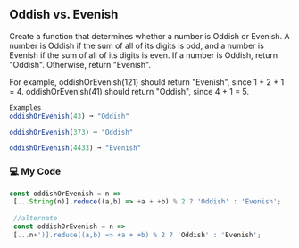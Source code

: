 ## Oddish vs. Evenish

Create a function that determines whether a number is Oddish or Evenish. A number is Oddish if the sum of all of its digits is odd, and a number is Evenish if the sum of all of its digits is even. If a number is Oddish, return "Oddish". Otherwise, return "Evenish".

For example, oddishOrEvenish(121) should return "Evenish", since 1 + 2 + 1 = 4. oddishOrEvenish(41) should return "Oddish", since 4 + 1 = 5.
```js
Examples
oddishOrEvenish(43) ➞ "Oddish"

oddishOrEvenish(373) ➞ "Oddish"

oddishOrEvenish(4433) ➞ "Evenish"
```
### :computer: My Code
```js
const oddishOrEvenish = n =>
 [...String(n)].reduce((a,b) => +a + +b) % 2 ? 'Oddish' : 'Evenish';
 
 //alternate
 const oddishOrEvenish = n =>
 [...n+')].reduce((a,b) => +a + +b) % 2 ? 'Oddish' : 'Evenish';
 
```
